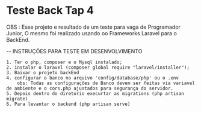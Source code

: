 # Teste Back Tap 4

OBS : Esse projeto e resultado de um teste para vaga de Programador Junior,
O mesmo foi realizado usando oo Frameworks Laravel para o BackEnd.

-- INSTRUÇÕES PARA TESTE EM DESENVOLVIMENTO

    1. Ter o php, composer e o Mysql instalado;
    2. instalar o laravel (composer global require "laravel/installer");
    3. Baixar o projeto backEnd
    4. configurar o banco no arquivo 'config/database/php' ou o .env
        obs: Todas as configurações de Banco devem ser feitas via variavel de ambiente e o cors.php ajustados para segurança do servidor.
    5. Depois dentro do diretorio execurtar as migrations (php artisan migrate)
    6. Para levantar o backend (php artisan serve)
